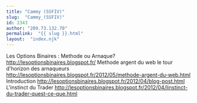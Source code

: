 ```yaml
---
title: "Cammy (SSFIV)"
slug:  "Cammy_(SSFIV)"
id: 2343
author: "209.73.132.70"
permalink:  "{{ slug }}.html"
layout:  "index.njk"
---
```


Les Options Binaires : Methode ou Arnaque?
<http://lesoptionsbinaires.blogspot.fr/> Methode argent du web le tour
d'horizon des arnaqueurs
<http://lesoptionsbinaires.blogspot.fr/2012/05/methode-argent-du-web.html>
Introduction
<http://lesoptionsbinaires.blogspot.fr/2012/04/blog-post.html>
L'instinct du Trader
<http://lesoptionsbinaires.blogspot.fr/2012/04/linstinct-du-trader-quest-ce-que.html>
